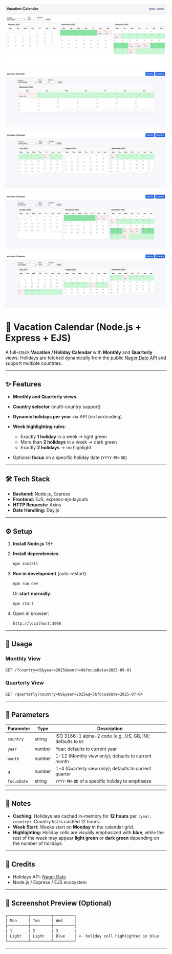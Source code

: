 ![Vacation Screenshot](https://github.com/vanshnagpal1902/vacationallcalender/raw/main/photos/WhatsApp%20Image%202025-09-25%20at%2018.34.39.jpeg)
![Vacation Screenshot 1](https://github.com/vanshnagpal1902/vacationallcalender/raw/main/photos/WhatsApp%20Image%202025-09-25%20at%2018.38.40.jpeg)

![Vacation Screenshot 2](https://github.com/vanshnagpal1902/vacationallcalender/raw/main/photos/WhatsApp%20Image%202025-09-25%20at%2018.38.50.jpeg)

![Vacation Screenshot 3](https://github.com/vanshnagpal1902/vacationallcalender/raw/main/photos/WhatsApp%20Image%202025-09-25%20at%2018.40.07.jpeg)

![Vacation Screenshot 4](https://github.com/vanshnagpal1902/vacationallcalender/raw/main/photos/WhatsApp%20Image%202025-09-25%20at%2018.40.49.jpeg)


# 🌴 Vacation Calendar (Node.js + Express + EJS)

A full-stack **Vacation / Holiday Calendar** with **Monthly** and **Quarterly** views.
Holidays are fetched dynamically from the public [Nager.Date API](https://date.nager.at) and support multiple countries.

---

## ✨ Features

* **Monthly and Quarterly views**
* **Country selector** (multi-country support)
* **Dynamic holidays per year** via API (no hardcoding)
* **Week highlighting rules**:

  * Exactly **1 holiday** in a week → light green
  * More than **2 holidays** in a week → dark green
  * Exactly **2 holidays** → no highlight
* Optional **focus** on a specific holiday date (`YYYY-MM-DD`)

---

## 🛠 Tech Stack

* **Backend:** Node.js, Express
* **Frontend:** EJS, express-ejs-layouts
* **HTTP Requests:** Axios
* **Date Handling:** Day.js

---

## ⚙️ Setup

1. **Install Node.js** 18+
2. **Install dependencies**:

   ```bash
   npm install
   ```
3. **Run in development** (auto-restart):

   ```bash
   npm run dev
   ```

   Or **start normally**:

   ```bash
   npm start
   ```
4. Open in browser:

   ```
   http://localhost:3000
   ```

---

## 📅 Usage

### Monthly View

```http
GET /?country=US&year=2025&month=9&focusDate=2025-09-01
```

### Quarterly View

```http
GET /quarterly?country=US&year=2025&q=3&focusDate=2025-07-04
```

---

## 🔧 Parameters

| Parameter   | Type   | Description                                                  |
| ----------- | ------ | ------------------------------------------------------------ |
| `country`   | string | ISO 3166-1 alpha-2 code (e.g., US, GB, IN); defaults to `US` |
| `year`      | number | Year; defaults to current year                               |
| `month`     | number | 1-12 (Monthly view only); defaults to current month          |
| `q`         | number | 1-4 (Quarterly view only); defaults to current quarter       |
| `focusDate` | string | `YYYY-MM-DD` of a specific holiday to emphasize              |

---

## 📝 Notes

* **Caching:** Holidays are cached in-memory for **12 hours** per `(year, country)`. Country list is cached 12 hours.
* **Week Start:** Weeks start on **Monday** in the calendar grid.
* **Highlighting:** Holiday cells are visually emphasized with **blue**, while the rest of the week may appear **light green** or **dark green** depending on the number of holidays.

---

## 🔗 Credits

* Holidays API: [Nager.Date](https://date.nager.at)
* Node.js / Express / EJS ecosystem

---

## 🎨 Screenshot Preview (Optional)

```
┌─────────┬─────────┬─────────┐
│ Mon     │ Tue     │ Wed     │
├─────────┼─────────┼─────────┤
│ 1       │ 2       │ 3       │
│ Light   │ Light   │ Blue    │ <- holiday cell highlighted in blue
└─────────┴─────────┴─────────┘
```

---


